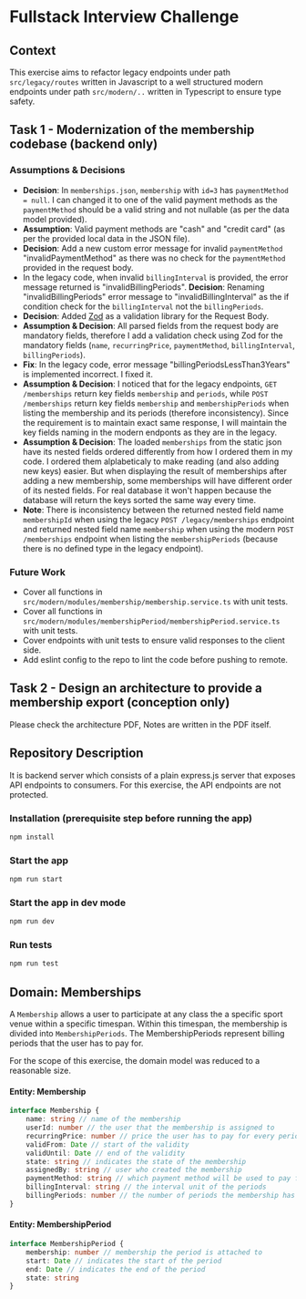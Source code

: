 # Fullstack Interview Challenge

## Context

This exercise aims to refactor legacy endpoints under path `src/legacy/routes` written in Javascript to a well structured modern endpoints under path `src/modern/..` written in Typescript to ensure type safety.


## Task 1 - Modernization of the membership codebase (backend only)
### Assumptions & Decisions
- **Decision**: In `memberships.json`, `membership` with `id=3` has `paymentMethod = null`. I can changed it to one of the valid payment methods as the `paymentMethod` should be a valid string and not nullable (as per the data model provided).
- **Assumption**: Valid payment methods are "cash" and "credit card" (as per the provided local data in the JSON file).
- **Decision**: Add a new custom error message for invalid `paymentMethod` "invalidPaymentMethod" as there was no check for the `paymentMethod` provided in the request body.
- In the legacy code, when invalid `billingInterval` is provided, the error message returned is "invalidBillingPeriods". **Decision**: Renaming "invalidBillingPeriods" error message to "invalidBillingInterval" as the if condition check for the `billingInterval` not the `billingPeriods`.
- **Decision**: Added [Zod](https://zod.dev/) as a validation library for the Request Body.
- **Assumption & Decision**: All parsed fields from the request body are mandatory fields, therefore I add a validation check using Zod for the mandatory fields (`name`, `recurringPrice`, `paymentMethod`, `billingInterval`, `billingPeriods`).
- **Fix**: In the legacy code, error message "billingPeriodsLessThan3Years" is implemented incorrect. I fixed it.
- **Assumption & Decision**: I noticed that for the legacy endpoints, `GET /memberships` return key fields `membership` and `periods`, while `POST /memberships` return key fields `membership` and `membershipPeriods` when listing the membership and its periods (therefore inconsistency). Since the requirement is to maintain exact same response, I will maintain the key fields naming in the modern endponts as they are in the legacy.
- **Assumption & Decision**: The loaded `memberships` from the static json have its nested fields ordered differently from how I ordered them in my code. I ordered them alplabeticaly to make reading (and also adding new keys) easier. But when displaying the result of memberships after adding a new membership, some memberships will have different order of its nested fields. For real database it won't happen because the database will return the keys sorted the same way every time.
- **Note**: There is inconsistency between the returned nested field name `membershipId` when using the legacy `POST /legacy/memberships` endpoint and returned nested field name `membership` when using the modern `POST /memberships` endpoint when listing the `membershipPeriods` (because there is no defined type in the legacy endpoint).

### Future Work
- Cover all functions in `src/modern/modules/membership/membership.service.ts` with unit tests.
- Cover all functions in `src/modern/modules/membershipPeriod/membershipPeriod.service.ts` with unit tests.
- Cover endpoints with unit tests to ensure valid responses to the client side.
- Add eslint config to the repo to lint the code before pushing to remote.


## Task 2 - Design an architecture to provide a membership export (conception only)
Please check the architecture PDF, Notes are written in the PDF itself.


## Repository Description
It is backend server which consists of a plain express.js server that exposes API endpoints to consumers.
For this exercise, the API endpoints are not protected.

### Installation (prerequisite step before running the app)

```sh
npm install
```

### Start the app

```sh
npm run start
```

### Start the app in dev mode

```sh
npm run dev
```

### Run tests
```sh
npm run test
```

## Domain: Memberships

A `Membership` allows a user to participate at any class the a specific sport venue within a specific timespan. Within this timespan, the membership is divided into `MembershipPeriods`. The MembershipPeriods represent billing periods that the user has to pay for.

For the scope of this exercise, the domain model was reduced to a reasonable size. 

#### Entity: Membership
```ts
interface Membership {
    name: string // name of the membership
    userId: number // the user that the membership is assigned to
    recurringPrice: number // price the user has to pay for every period
    validFrom: Date // start of the validity
    validUntil: Date // end of the validity
    state: string // indicates the state of the membership
    assignedBy: string // user who created the membership
    paymentMethod: string // which payment method will be used to pay for the periods
    billingInterval: string // the interval unit of the periods
    billingPeriods: number // the number of periods the membership has
}
```

#### Entity: MembershipPeriod
```ts
interface MembershipPeriod {
    membership: number // membership the period is attached to
    start: Date // indicates the start of the period
    end: Date // indicates the end of the period
    state: string
}
```
